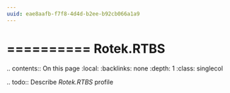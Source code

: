 ```yaml
---
uuid: eae8aafb-f7f8-4d4d-b2ee-b92cb066a1a9
---
```



==========
Rotek.RTBS
==========

.. contents:: On this page
    :local:
    :backlinks: none
    :depth: 1
    :class: singlecol

.. todo::
    Describe *Rotek.RTBS* profile

